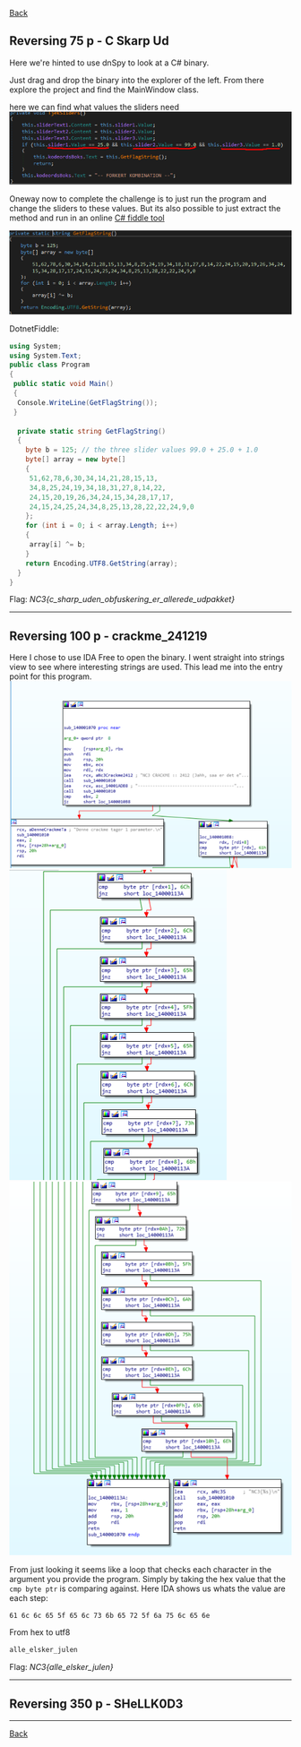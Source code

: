 [Back](README.md)

## Reversing 75 p - C Skarp Ud

Here we're hinted to use dnSpy to look at a C# binary.

Just drag and drop the binary into the explorer of the left. From there explore the project and find the MainWindow class.

here we can find what values the sliders need
![example](images/reversing/csharpthreeslidervalues.png)

Oneway now to complete the challenge is to just run the program and change the sliders to these values.
But its also possible to just extract the method and run in an online [C# fiddle tool](https://dotnetfiddle.net/)

![example](images/reversing/csharpgetflag.png)

DotnetFiddle:

```c#
using System;
using System.Text;		
public class Program
{
 public static void Main()
 {
  Console.WriteLine(GetFlagString());
 }

  private static string GetFlagString()
  {
    byte b = 125; // the three slider values 99.0 + 25.0 + 1.0
    byte[] array = new byte[]
    {
     51,62,78,6,30,34,14,21,28,15,13,
     34,8,25,24,19,34,18,31,27,8,14,22,
     24,15,20,19,26,34,24,15,34,28,17,17,
     24,15,24,25,24,34,8,25,13,28,22,22,24,9,0
    };
    for (int i = 0; i < array.Length; i++)
    {
     array[i] ^= b;
    }
    return Encoding.UTF8.GetString(array);
  }
}
```

Flag: *NC3{c_sharp_uden_obfuskering_er_allerede_udpakket}*

---

## Reversing 100 p - crackme_241219

Here I chose to use IDA Free to open the binary. I went straight into strings view to see where interesting strings are used. This lead me into the entry point for this program.
![example](images/reversing/241220191.png)
![example](images/reversing/241220192.png)
![example](images/reversing/241220193.png)

From just looking it seems like a loop that checks each character in the argument you provide the program.
Simply by taking the hex value that the `cmp byte ptr` is comparing against. Here IDA shows us whats the value are each step:

```hex
61 6c 6c 65 5f 65 6c 73 6b 65 72 5f 6a 75 6c 65 6e
```

From hex to utf8

```html
alle_elsker_julen
```

Flag: *NC3{alle_elsker_julen}*

---




## Reversing 350 p - SHeLLK0D3

---

[Back](README.md)
